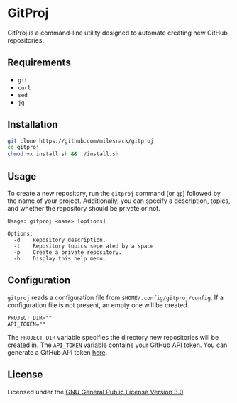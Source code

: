 # GitProj
GitProj is a command-line utility designed to automate creating new GitHub repositories.

## Requirements
- `git`
- `curl`
- `sed`
- `jq`

## Installation
```bash
git clone https://github.com/milesrack/gitproj
cd gitproj
chmod +x install.sh && ./install.sh
```

## Usage
To create a new repository, run the `gitproj` command (or `gp`) followed by the name of your project. Additionally, you can specify a description, topics, and whether the repository should be private or not. 
```
Usage: gitproj <name> [options]

Options:
  -d	Repository description.
  -t	Repository topics seperated by a space.
  -p	Create a private repository.
  -h	Display this help menu.
```

## Configuration
`gitproj` reads a configuration file from `$HOME/.config/gitproj/config`. If a configuration file is not present, an empty one will be created.
```
PROJECT_DIR=""
API_TOKEN=""
```
The `PROJECT_DIR` variable specifies the directory new repositories will be created in. The `API_TOKEN` variable contains your GitHub API token. You can generate a GitHub API token [here](https://github.com/settings/tokens).

## License
Licensed under the [GNU General Public License Version 3.0](https://www.gnu.org/licenses/gpl-3.0.txt)
